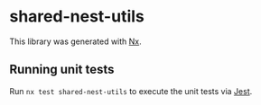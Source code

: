 # shared-nest-utils

This library was generated with [Nx](https://nx.dev).

## Running unit tests

Run `nx test shared-nest-utils` to execute the unit tests via [Jest](https://jestjs.io).
